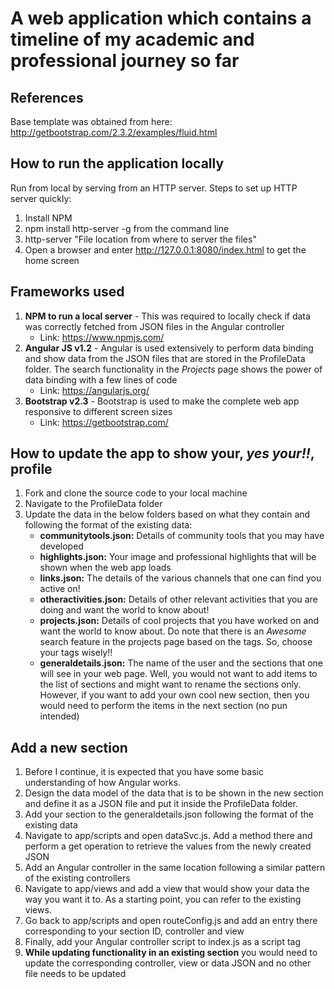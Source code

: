 # A web application which contains a timeline of my academic and professional journey so far #

## References ##
Base template was obtained from here: http://getbootstrap.com/2.3.2/examples/fluid.html


## How to run the application locally ##
Run from local by serving from an HTTP server.
Steps to set up HTTP server quickly:

1. Install NPM
2. npm install http-server -g from the command line
3. http-server "File location from where to server the files"
4. Open a browser and enter  http://127.0.0.1:8080/index.html to get the home screen

## Frameworks used ##
1. **NPM to run a local server** - This was required to locally check if data was correctly fetched from JSON files in the Angular controller
   * Link: https://www.npmjs.com/
2. **Angular JS v1.2** - Angular is used extensively to perform data binding and show data from the JSON files that are stored in the ProfileData folder. 
   The search functionality in the *Projects* page shows the power of data binding with a few lines of code
   * Link: https://angularjs.org/
3. **Bootstrap v2.3** - Bootstrap is used to make the complete web app responsive to different screen sizes
   * Link: https://getbootstrap.com/

## How to update the app to show your, *yes your!!*, profile
1. Fork and clone the source code to your local machine
2. Navigate to the ProfileData folder
3. Update the data in the below folders based on what they contain and following the format of the existing data:
   * **communitytools.json:** Details of community tools that you may have developed
   * **highlights.json:** Your image and professional highlights that will be shown when the web app loads
   * **links.json:** The details of the various channels that one can find you active on!
   * **otheractivities.json:** Details of other relevant activities that you are doing and want the world to know about!
   * **projects.json:** Details of cool projects that you have worked on and want the world to know about. Do note that there is an *Awesome* search feature in the projects page based on the tags.
     So, choose your tags wisely!!
   * **generaldetails.json:** The name of the user and the sections that one will see in your web page. Well, you would not want to add items to the list of sections and might want to rename the sections only.
     However, if you want to add your own cool new section, then you would need to perform the items in the next section (no pun intended)
	 
## Add a new section ##
1. Before I continue, it is expected that you have some basic understanding of how Angular works.
2. Design the data model of the data that is to be shown in the new section and define it as a JSON file and put it inside the ProfileData folder.
3. Add your section to the generaldetails.json following the format of the existing data
4. Navigate to app/scripts and open dataSvc.js. Add a method there and perform a get operation to retrieve the values from the newly created JSON
5. Add an Angular controller in the same location following a similar pattern of the existing controllers
6. Navigate to app/views and add a view that would show your data the way you want it to. As a starting point, you can refer to the existing views.
7. Go back to app/scripts and open routeConfig.js and add an entry there corresponding to your section ID, controller and view
8. Finally, add your Angular controller script to index.js as a script tag
9. **While updating functionality in an existing section** you would need to update the corresponding controller, view or data JSON and no other file needs to be updated
